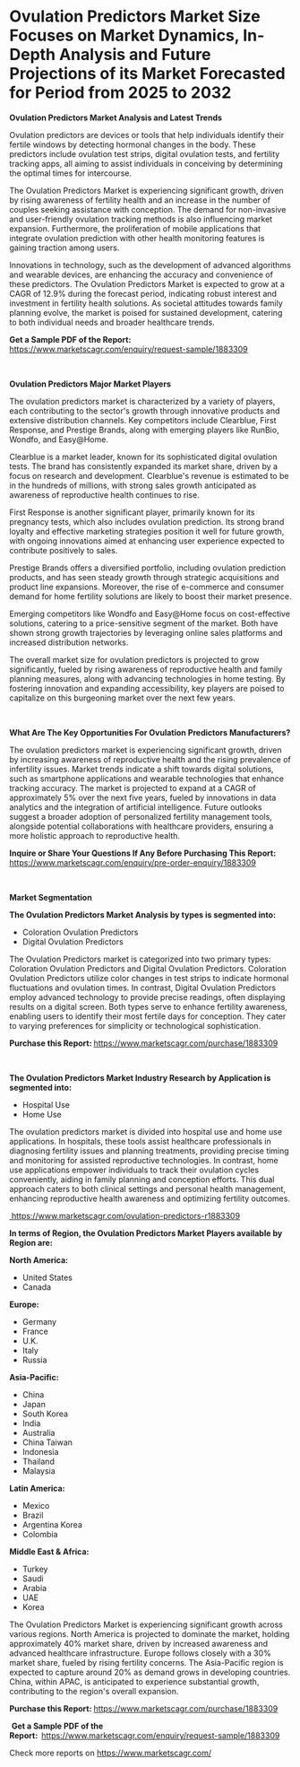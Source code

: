 <p><h1>Ovulation Predictors Market Size Focuses on Market Dynamics, In-Depth Analysis and Future Projections of its Market Forecasted for Period from 2025 to 2032</h1></p><p><strong>Ovulation Predictors Market Analysis and Latest Trends</strong></p>
<p><p>Ovulation predictors are devices or tools that help individuals identify their fertile windows by detecting hormonal changes in the body. These predictors include ovulation test strips, digital ovulation tests, and fertility tracking apps, all aiming to assist individuals in conceiving by determining the optimal times for intercourse. </p><p>The Ovulation Predictors Market is experiencing significant growth, driven by rising awareness of fertility health and an increase in the number of couples seeking assistance with conception. The demand for non-invasive and user-friendly ovulation tracking methods is also influencing market expansion. Furthermore, the proliferation of mobile applications that integrate ovulation prediction with other health monitoring features is gaining traction among users. </p><p>Innovations in technology, such as the development of advanced algorithms and wearable devices, are enhancing the accuracy and convenience of these predictors. The Ovulation Predictors Market is expected to grow at a CAGR of 12.9% during the forecast period, indicating robust interest and investment in fertility health solutions. As societal attitudes towards family planning evolve, the market is poised for sustained development, catering to both individual needs and broader healthcare trends.</p></p>
<p><strong>Get a Sample PDF of the Report:&nbsp;</strong> <a href="https://www.marketscagr.com/enquiry/request-sample/1883309?utm_campaign=3120&utm_medium=2&utm_source=Github&utm_content=ia&utm_term=04032025&utm_id=ovulation-predictors">https://www.marketscagr.com/enquiry/request-sample/1883309</a></p>
<p>&nbsp;</p>
<p><strong>Ovulation Predictors Major Market Players</strong></p>
<p><p>The ovulation predictors market is characterized by a variety of players, each contributing to the sector's growth through innovative products and extensive distribution channels. Key competitors include Clearblue, First Response, and Prestige Brands, along with emerging players like RunBio, Wondfo, and Easy@Home.</p><p>Clearblue is a market leader, known for its sophisticated digital ovulation tests. The brand has consistently expanded its market share, driven by a focus on research and development. Clearblue's revenue is estimated to be in the hundreds of millions, with strong sales growth anticipated as awareness of reproductive health continues to rise.</p><p>First Response is another significant player, primarily known for its pregnancy tests, which also includes ovulation prediction. Its strong brand loyalty and effective marketing strategies position it well for future growth, with ongoing innovations aimed at enhancing user experience expected to contribute positively to sales.</p><p>Prestige Brands offers a diversified portfolio, including ovulation prediction products, and has seen steady growth through strategic acquisitions and product line expansions. Moreover, the rise of e-commerce and consumer demand for home fertility solutions are likely to boost their market presence.</p><p>Emerging competitors like Wondfo and Easy@Home focus on cost-effective solutions, catering to a price-sensitive segment of the market. Both have shown strong growth trajectories by leveraging online sales platforms and increased distribution networks.</p><p>The overall market size for ovulation predictors is projected to grow significantly, fueled by rising awareness of reproductive health and family planning measures, along with advancing technologies in home testing. By fostering innovation and expanding accessibility, key players are poised to capitalize on this burgeoning market over the next few years.</p></p>
<p>&nbsp;</p>
<p><strong>What Are The Key Opportunities For Ovulation Predictors Manufacturers?</strong></p>
<p><p>The ovulation predictors market is experiencing significant growth, driven by increasing awareness of reproductive health and the rising prevalence of infertility issues. Market trends indicate a shift towards digital solutions, such as smartphone applications and wearable technologies that enhance tracking accuracy. The market is projected to expand at a CAGR of approximately 5% over the next five years, fueled by innovations in data analytics and the integration of artificial intelligence. Future outlooks suggest a broader adoption of personalized fertility management tools, alongside potential collaborations with healthcare providers, ensuring a more holistic approach to reproductive health.</p></p>
<p><strong>Inquire or Share Your Questions If Any Before Purchasing This Report:</strong> <a href="https://www.marketscagr.com/enquiry/pre-order-enquiry/1883309?utm_campaign=3120&utm_medium=2&utm_source=Github&utm_content=ia&utm_term=04032025&utm_id=ovulation-predictors">https://www.marketscagr.com/enquiry/pre-order-enquiry/1883309</a></p>
<p>&nbsp;</p>
<p><strong>Market Segmentation</strong></p>
<p><strong>The Ovulation Predictors Market Analysis by types is segmented into:</strong></p>
<p><ul><li>Coloration Ovulation Predictors</li><li>Digital Ovulation Predictors</li></ul></p>
<p><p>The Ovulation Predictors market is categorized into two primary types: Coloration Ovulation Predictors and Digital Ovulation Predictors. Coloration Ovulation Predictors utilize color changes in test strips to indicate hormonal fluctuations and ovulation times. In contrast, Digital Ovulation Predictors employ advanced technology to provide precise readings, often displaying results on a digital screen. Both types serve to enhance fertility awareness, enabling users to identify their most fertile days for conception. They cater to varying preferences for simplicity or technological sophistication.</p></p>
<p><strong>Purchase this Report:&nbsp;</strong><a href="https://www.marketscagr.com/purchase/1883309?utm_campaign=3120&utm_medium=2&utm_source=Github&utm_content=ia&utm_term=04032025&utm_id=ovulation-predictors">https://www.marketscagr.com/purchase/1883309</a></p>
<p>&nbsp;</p>
<p><strong>The Ovulation Predictors Market Industry Research by Application is segmented into:</strong></p>
<p><ul><li>Hospital Use</li><li>Home Use</li></ul></p>
<p><p>The ovulation predictors market is divided into hospital use and home use applications. In hospitals, these tools assist healthcare professionals in diagnosing fertility issues and planning treatments, providing precise timing and monitoring for assisted reproductive technologies. In contrast, home use applications empower individuals to track their ovulation cycles conveniently, aiding in family planning and conception efforts. This dual approach caters to both clinical settings and personal health management, enhancing reproductive health awareness and optimizing fertility outcomes.</p></p>
<p><a href="https://www.marketscagr.com/ovulation-predictors-r1883309?utm_campaign=3120&utm_medium=2&utm_source=Github&utm_content=ia&utm_term=04032025&utm_id=ovulation-predictors">&nbsp;https://www.marketscagr.com/ovulation-predictors-r1883309</a></p>
<p><strong>In terms of Region, the Ovulation Predictors Market Players available by Region are:</strong></p>
<p>
    <p> <strong> North America: </strong>
        <ul>
            <li>United States</li>
            <li>Canada</li>
        </ul>
        </p> 
    <p> <strong> Europe: </strong>
        <ul>
            <li>Germany</li>
            <li>France</li>
            <li>U.K.</li>
            <li>Italy</li>
            <li>Russia</li>
        </ul>
        </p> 
    <p> <strong> Asia-Pacific: </strong>
        <ul>
            <li>China</li>
            <li>Japan</li>
            <li>South Korea</li>
            <li>India</li>
            <li>Australia</li>
            <li>China Taiwan</li>
            <li>Indonesia</li>
            <li>Thailand</li>
            <li>Malaysia</li>
        </ul>
        </p> 
    <p> <strong> Latin America: </strong>
        <ul>
            <li>Mexico</li>
            <li>Brazil</li>
            <li>Argentina Korea</li>
            <li>Colombia</li>
        </ul>
        </p> 
    <p> <strong> Middle East & Africa: </strong>
        <ul>
            <li>Turkey</li>
            <li>Saudi</li>
            <li>Arabia</li>
            <li>UAE</li>
            <li>Korea</li>
        </ul>
    </p>
    </p>
<p><p>The Ovulation Predictors Market is experiencing significant growth across various regions. North America is projected to dominate the market, holding approximately 40% market share, driven by increased awareness and advanced healthcare infrastructure. Europe follows closely with a 30% market share, fueled by rising fertility concerns. The Asia-Pacific region is expected to capture around 20% as demand grows in developing countries. China, within APAC, is anticipated to experience substantial growth, contributing to the region's overall expansion.</p></p>
<p><strong>Purchase this Report: </strong><a href="https://www.marketscagr.com/purchase/1883309?utm_campaign=3120&utm_medium=2&utm_source=Github&utm_content=ia&utm_term=04032025&utm_id=ovulation-predictors">https://www.marketscagr.com/purchase/1883309</a></p>
<p>&nbsp;<strong>Get a Sample PDF of the Report:&nbsp;&nbsp;</strong><a href="https://www.marketscagr.com/enquiry/request-sample/1883309?utm_campaign=3120&utm_medium=2&utm_source=Github&utm_content=ia&utm_term=04032025&utm_id=ovulation-predictors">https://www.marketscagr.com/enquiry/request-sample/1883309</a></p>
<p><strong></strong></p>
<p>Check more reports on <a href="https://www.marketscagr.com/?utm_campaign=3120&utm_medium=2&utm_source=Github&utm_content=ia&utm_term=04032025&utm_id=ovulation-predictors">https://www.marketscagr.com/</a></p>